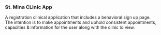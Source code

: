 ### St. Mina CLinic App
A registration clinical application that includes a behavioral sign up page. The intention is to make appointments and uphold 
consistent appointments, capacities & information for the user along with the clinic to view. 

